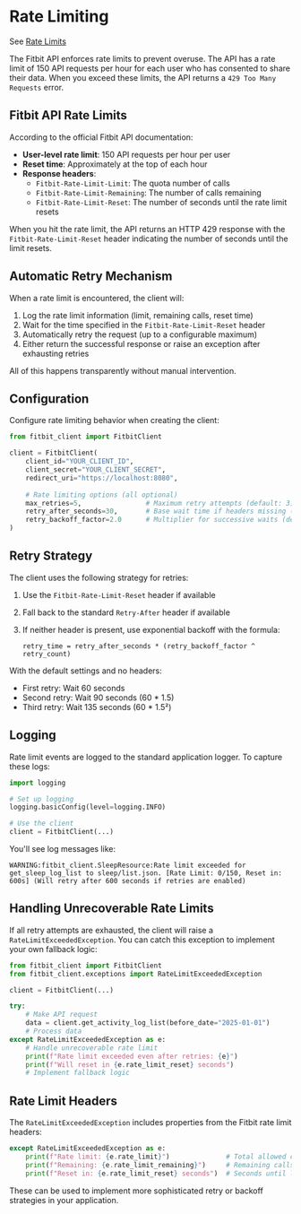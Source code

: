 # Rate Limiting

See
[Rate Limits](https://dev.fitbit.com/build/reference/web-api/developer-guide/application-design/#Rate-Limits)

The Fitbit API enforces rate limits to prevent overuse. The API has a rate limit
of 150 API requests per hour for each user who has consented to share their
data. When you exceed these limits, the API returns a `429 Too Many Requests`
error.

## Fitbit API Rate Limits

According to the official Fitbit API documentation:

- **User-level rate limit**: 150 API requests per hour per user
- **Reset time**: Approximately at the top of each hour
- **Response headers**:
  - `Fitbit-Rate-Limit-Limit`: The quota number of calls
  - `Fitbit-Rate-Limit-Remaining`: The number of calls remaining
  - `Fitbit-Rate-Limit-Reset`: The number of seconds until the rate limit resets

When you hit the rate limit, the API returns an HTTP 429 response with the
`Fitbit-Rate-Limit-Reset` header indicating the number of seconds until the
limit resets.

## Automatic Retry Mechanism

When a rate limit is encountered, the client will:

1. Log the rate limit information (limit, remaining calls, reset time)
2. Wait for the time specified in the `Fitbit-Rate-Limit-Reset` header
3. Automatically retry the request (up to a configurable maximum)
4. Either return the successful response or raise an exception after exhausting
   retries

All of this happens transparently without manual intervention.

## Configuration

Configure rate limiting behavior when creating the client:

```python
from fitbit_client import FitbitClient

client = FitbitClient(
    client_id="YOUR_CLIENT_ID",
    client_secret="YOUR_CLIENT_SECRET",
    redirect_uri="https://localhost:8080",
    
    # Rate limiting options (all optional)
    max_retries=5,                # Maximum retry attempts (default: 3)
    retry_after_seconds=30,       # Base wait time if headers missing (default: 60)
    retry_backoff_factor=2.0      # Multiplier for successive waits (default: 1.5)
)
```

## Retry Strategy

The client uses the following strategy for retries:

1. Use the `Fitbit-Rate-Limit-Reset` header if available

2. Fall back to the standard `Retry-After` header if available

3. If neither header is present, use exponential backoff with the formula:

   ```
   retry_time = retry_after_seconds * (retry_backoff_factor ^ retry_count)
   ```

With the default settings and no headers:

- First retry: Wait 60 seconds
- Second retry: Wait 90 seconds (60 * 1.5)
- Third retry: Wait 135 seconds (60 * 1.5²)

## Logging

Rate limit events are logged to the standard application logger. To capture
these logs:

```python
import logging

# Set up logging
logging.basicConfig(level=logging.INFO)

# Use the client
client = FitbitClient(...)
```

You'll see log messages like:

```
WARNING:fitbit_client.SleepResource:Rate limit exceeded for get_sleep_log_list to sleep/list.json. [Rate Limit: 0/150, Reset in: 600s] (Will retry after 600 seconds if retries are enabled)
```

## Handling Unrecoverable Rate Limits

If all retry attempts are exhausted, the client will raise a
`RateLimitExceededException`. You can catch this exception to implement your own
fallback logic:

```python
from fitbit_client import FitbitClient
from fitbit_client.exceptions import RateLimitExceededException

client = FitbitClient(...)

try:
    # Make API request
    data = client.get_activity_log_list(before_date="2025-01-01")
    # Process data
except RateLimitExceededException as e:
    # Handle unrecoverable rate limit
    print(f"Rate limit exceeded even after retries: {e}")
    print(f"Will reset in {e.rate_limit_reset} seconds")
    # Implement fallback logic
```

## Rate Limit Headers

The `RateLimitExceededException` includes properties from the Fitbit rate limit
headers:

```python
except RateLimitExceededException as e:
    print(f"Rate limit: {e.rate_limit}")              # Total allowed calls (150)
    print(f"Remaining: {e.rate_limit_remaining}")     # Remaining calls before limit
    print(f"Reset in: {e.rate_limit_reset} seconds")  # Seconds until limit reset
```

These can be used to implement more sophisticated retry or backoff strategies in
your application.

